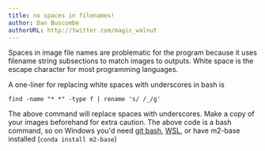 ```yaml
---
title: no spaces in filenames!
author: Dan Buscombe
authorURL: http://twitter.com/magic_walnut
---
```


 Spaces in image file names are problematic for the program because it uses filename string subsections to match images to outputs. White space is the escape character for most programming languages.

 A one-liner for replacing white spaces with underscores in bash is

 `find -name "* *" -type f | rename 's/ /_/g'`

 The above command will replace spaces with underscores. Make a copy of your images beforehand for extra caution. The above code is a bash command, so on Windows you'd need [git bash](https://gitforwindows.org/), [WSL](https://docs.microsoft.com/en-us/windows/wsl/install-win10), or have m2-base installed (`conda install m2-base`)
